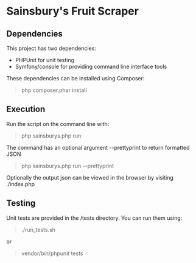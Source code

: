 Sainsbury's Fruit Scraper
=========================

Dependencies
------------

This project has two dependencies:
- PHPUnit for unit testing
- Symfony/console for providing command line interface tools

These dependencies can be installed using Composer:
> php composer.phar install


Execution
---------

Run the script on the command line with:
> php sainsburys.php run

The command has an optional argument --prettyprint to return formatted JSON
> php sainsburys.php run --prettyprint

Optionally the output json can be viewed in the browser by visiting ./index.php


Testing
-------

Unit tests are provided in the /tests directory.
You can run them using:

> ./run_tests.sh

or

> vendor/bin/phpunit tests
